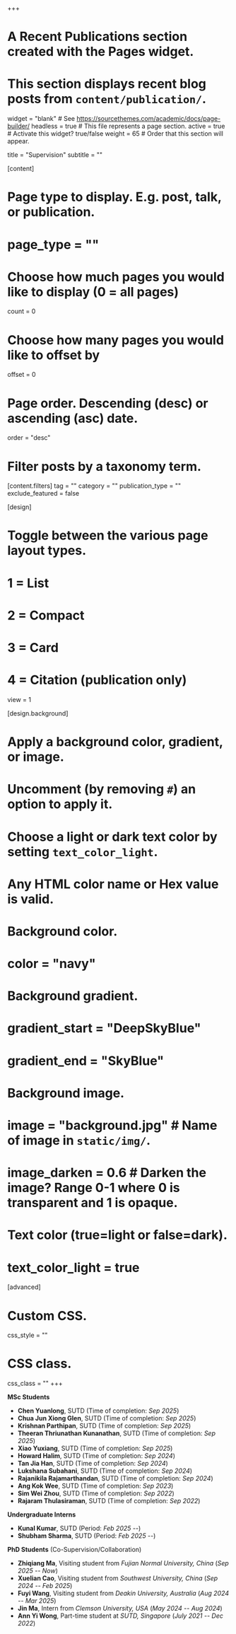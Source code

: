 +++
# A Recent Publications section created with the Pages widget.
# This section displays recent blog posts from `content/publication/`.

widget = "blank"  # See https://sourcethemes.com/academic/docs/page-builder/
headless = true  # This file represents a page section.
active = true  # Activate this widget? true/false
weight = 65  # Order that this section will appear.

title = "Supervision"
subtitle = ""

[content]
  # Page type to display. E.g. post, talk, or publication.
  # page_type = ""
  
  # Choose how much pages you would like to display (0 = all pages)
  count = 0
  
  # Choose how many pages you would like to offset by
  offset = 0

  # Page order. Descending (desc) or ascending (asc) date.
  order = "desc"

  # Filter posts by a taxonomy term.
  [content.filters]
    tag = ""
    category = ""
    publication_type = ""
    exclude_featured = false
  
[design]
  # Toggle between the various page layout types.
  #   1 = List
  #   2 = Compact
  #   3 = Card
  #   4 = Citation (publication only)
  view = 1
  
[design.background]
  # Apply a background color, gradient, or image.
  #   Uncomment (by removing `#`) an option to apply it.
  #   Choose a light or dark text color by setting `text_color_light`.
  #   Any HTML color name or Hex value is valid.
    
  # Background color.
  # color = "navy"
  
  # Background gradient.
  # gradient_start = "DeepSkyBlue"
  # gradient_end = "SkyBlue"
  
  # Background image.
  # image = "background.jpg"  # Name of image in `static/img/`.
  # image_darken = 0.6  # Darken the image? Range 0-1 where 0 is transparent and 1 is opaque.

  # Text color (true=light or false=dark).
  # text_color_light = true  
  
[advanced]
 # Custom CSS. 
 css_style = ""
 
 # CSS class.
 css_class = ""
+++
  
**MSc Students**
  
  <!-- ***Current:*** -->
   <!-- ***Graduated:*** -->
  * **Chen Yuanlong**, SUTD (Time of completion: *Sep 2025*)
  * **Chua Jun Xiong Glen**, SUTD (Time of completion: *Sep 2025*)
  * **Krishnan Parthipan**, SUTD (Time of completion: *Sep 2025*)
  * **Theeran Thriunathan Kunanathan**, SUTD (Time of completion: *Sep 2025*)
  * **Xiao Yuxiang**, SUTD (Time of completion: *Sep 2025*)
  * **Howard Halim**, SUTD (Time of completion: *Sep 2024*)
  * **Tan Jia Han**, SUTD (Time of completion: *Sep 2024*)
  * **Lukshana Subahani**, SUTD (Time of completion: *Sep 2024*)
  * **Rajanikila Rajamarthandan**, SUTD (Time of completion: *Sep 2024*)
  * **Ang Kok Wee**, SUTD (Time of completion: *Sep 2023*)
  * **Sim Wei Zhou**, SUTD (Time of completion: *Sep 2022*)
  * **Rajaram Thulasiraman**, SUTD (Time of completion: *Sep 2022*)

**Undergraduate Interns**
* **Kunal Kumar**, SUTD (Period: *Feb 2025 --*)
* **Shubham Sharma**, SUTD (Period: *Feb 2025 --*)

**PhD Students** (Co-Supervision/Collaboration)

<!-- I have collaborated with the following PhD students at SUTD: -->
* **Zhiqiang Ma**, Visiting student from *Fujian Normal University, China* (*Sep 2025 -- Now*)
* **Xuelian Cao**, Visiting student from *Southwest University, China* (*Sep 2024 -- Feb 2025*)
* **Fuyi Wang**, Visiting student from *Deakin University, Australia* (*Aug 2024 -- Mar 2025*)
* **Jin Ma**, Intern from *Clemson University, USA* (*May 2024 -- Aug 2024*)
* **Ann Yi Wong**, Part-time student at *SUTD, Singapore* (*July 2021 -- Dec 2022*)

